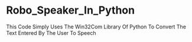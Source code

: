 # Robo_Speaker_In_Python
This Code Simply Uses The Win32Com Library Of Python To Convert The Text Entered By The User To Speech
